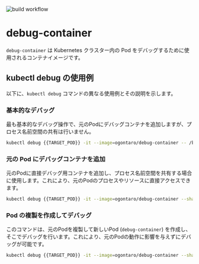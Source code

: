 ![build workflow](https://github.com/ogontaro/debug-container/actions/workflows/build-and-push.yml/badge.svg)

# debug-container

`debug-container` は Kubernetes クラスター内の Pod をデバッグするために使用されるコンテナイメージです。

## kubectl debug の使用例

以下に、`kubectl debug` コマンドの異なる使用例とその説明を示します。

### 基本的なデバッグ

最も基本的なデバッグ操作で、元のPodにデバッグコンテナを追加しますが、プロセス名前空間の共有は行いません。

```bash
kubectl debug {{TARGET_POD}} -it --image=ogontaro/debug-container -- /bin/bash
```

### 元の Pod にデバッグコンテナを追加

元のPodに直接デバッグ用コンテナを追加し、プロセス名前空間を共有する場合に使用します。これにより、元のPodのプロセスやリソースに直接アクセスできます。

```bash
kubectl debug {{TARGET_POD}} -it --image=ogontaro/debug-container --share-processes -- /bin/bash
```

### Pod の複製を作成してデバッグ

このコマンドは、元のPodを複製して新しいPod (`debug-container`) を作成し、そこでデバッグを行います。これにより、元のPodの動作に影響を与えずにデバッグが可能です。

```bash
kubectl debug {{TARGET_POD}} -it --image=ogontaro/debug-container --share-processes --copy-to=debug-container -- /bin/bash; echo "Remember to delete the debug pod: kubectl delete pod debug-container"
```
